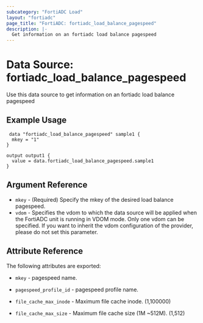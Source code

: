 ```yaml
---
subcategory: "FortiADC Load"
layout: "fortiadc"
page_title: "FortiADC: fortiadc_load_balance_pagespeed"
description: |-
  Get information on an fortiadc load balance pagespeed
---
```


# Data Source: fortiadc_load_balance_pagespeed
Use this data source to get information on an fortiadc load balance pagespeed

## Example Usage

```hcl
 data "fortiadc_load_balance_pagespeed" sample1 {
  mkey = "1"
}

output output1 {
  value = data.fortiadc_load_balance_pagespeed.sample1
}
```

## Argument Reference
* `mkey` - (Required) Specify the mkey of the desired  load balance pagespeed.
* `vdom` - Specifies the vdom to which the data source will be applied when the FortiADC unit is running in VDOM mode. Only one vdom can be specified. If you want to inherit the vdom configuration of the provider, please do not set this parameter.


## Attribute Reference

The following attributes are exported:

* `mkey` - pagespeed name.


* `pagespeed_profile_id` - pagespeed profile name. 
* `file_cache_max_inode` - Maximum file cache inode. (1,100000)


* `file_cache_max_size` - Maximum file cache size (1M ~512M). (1,512)

